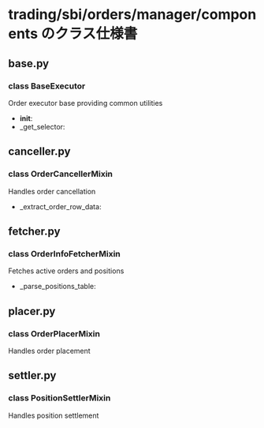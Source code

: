 # trading/sbi/orders/manager/components のクラス仕様書

## base.py

### class BaseExecutor
Order executor base providing common utilities
- __init__: 
- _get_selector: 

## canceller.py

### class OrderCancellerMixin
Handles order cancellation
- _extract_order_row_data: 

## fetcher.py

### class OrderInfoFetcherMixin
Fetches active orders and positions
- _parse_positions_table: 

## placer.py

### class OrderPlacerMixin
Handles order placement

## settler.py

### class PositionSettlerMixin
Handles position settlement

